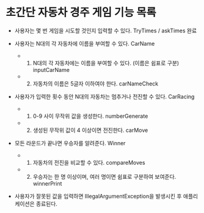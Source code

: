 # 초간단 자동차 경주 게임 기능 목록

- 사용자는 몇 번 게임을 시도할 것인지 입력할 수 있다. TryTimes / askTimes 완료


- 사용자는 N대의 각 자동차에 이름을 부여할 수 있다. CarName

    * 1) N대의 각 자동차에는 이름을 부여할 수 있다. (이름은 쉼표로 구분) inputCarName
    
    * 2) 자동차의 이름은 5글자 이하여야 한다. carNameCheck
    
    
- 사용자가 입력한 횟수 동안 N대의 자동차는 멈추거나 전진할 수 있다. CarRacing
        
    * 1) 0-9 사이 무작위 값을 생성한다. numberGenerate
    
    * 2) 생성된 무작위 값이 4 이상이면 전진한다. carMove
    
         
- 모든 라운드가 끝나면 우승자를 알려준다. Winner
  
    * 1) 자동차의 전진을 비교할 수 있다. compareMoves
  
    * 2) 우승자는 한 명 이상이며, 여러 명이면 쉼표로 구분하여 보여준다. winnerPrint
    

- 사용자가 잘못된 값을 입력하면 IllegalArgumentException을 발생시킨 후 애플리케이션은 종료된다. 

